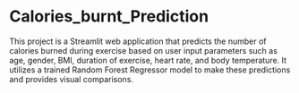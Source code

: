 # Calories_burnt_Prediction
This project is a Streamlit web application that predicts the number of calories burned during exercise based on user input parameters such as age, gender, BMI, duration of exercise, heart rate, and body temperature. It utilizes a trained Random Forest Regressor model to make these predictions and provides visual comparisons.
